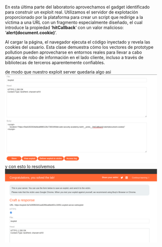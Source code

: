 En esta última parte del laboratorio aprovechamos el gadget identificado para construir un exploit real. Utilizamos el servidor de explotación proporcionado por la plataforma para crear un script que redirige a la víctima a una URL con un fragmento especialmente diseñado, el cual introduce la propiedad ‘**hitCallback**‘ con un valor malicioso: ‘**alert(document.cookie)**‘.

Al cargar la página, el navegador ejecuta el código inyectado y revela las cookies del usuario. Esta clase demuestra cómo los vectores de prototype pollution pueden aprovecharse en entornos reales para llevar a cabo ataques de robo de información en el lado cliente, incluso a través de bibliotecas de terceros aparentemente confiables.

de modo que nuestro exploit server quedaria algo asi
![Pasted_image_20250901000125.png](/Imagenes/Pasted_image_20250901000125.png)
y con esto lo resolvemos
![Pasted_image_20250901000201.png](/Imagenes/Pasted_image_20250901000201.png)
